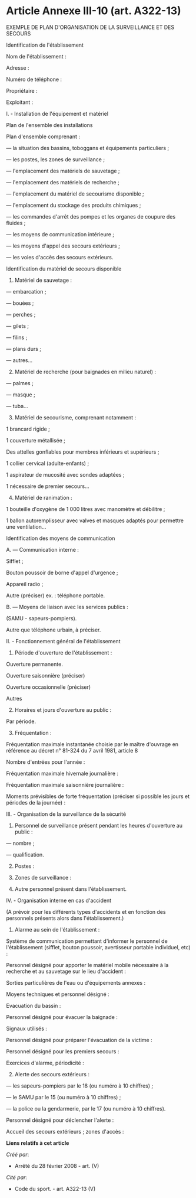 # Article Annexe III-10 (art. A322-13)

EXEMPLE DE PLAN D'ORGANISATION DE LA SURVEILLANCE ET DES SECOURS

Identification de l'établissement

Nom de l'établissement : 

Adresse : 

Numéro de téléphone : 

Propriétaire : 

Exploitant : 

I. - Installation de l'équipement et matériel

Plan de l'ensemble des installations

Plan d'ensemble comprenant :

― la situation des bassins, toboggans et équipements particuliers ;

― les postes, les zones de surveillance ;

― l'emplacement des matériels de sauvetage ;

― l'emplacement des matériels de recherche ;

― l'emplacement du matériel de secourisme disponible ;

― l'emplacement du stockage des produits chimiques ;

― les commandes d'arrêt des pompes et les organes de coupure des fluides ;

― les moyens de communication intérieure ;

― les moyens d'appel des secours extérieurs ;

― les voies d'accès des secours extérieurs.

Identification du matériel de secours disponible

1. Matériel de sauvetage :

― embarcation ;

― bouées ;

― perches ;

― gilets ;

― filins ;

― plans durs ;

― autres...

2. Matériel de recherche (pour baignades en milieu naturel) :

― palmes ;

― masque ;

― tuba...

3. Matériel de secourisme, comprenant notamment :

1 brancard rigide ;

1 couverture métallisée ;

Des attelles gonflables pour membres inférieurs et supérieurs ;

1 collier cervical (adulte-enfants) ;

1 aspirateur de mucosité avec sondes adaptées ;

1 nécessaire de premier secours...

4. Matériel de ranimation :

1 bouteille d'oxygène de 1 000 litres avec manomètre et débilitre ;

1 ballon autoremplisseur avec valves et masques adaptés pour permettre une ventilation...

Identification des moyens de communication

A. ― Communication interne :

Sifflet ;

Bouton poussoir de borne d'appel d'urgence ;

Appareil radio ;

Autre (préciser) ex. : téléphone portable.

B. ― Moyens de liaison avec les services publics :

(SAMU - sapeurs-pompiers).

Autre que téléphone urbain, à préciser.

II. - Fonctionnement général de l'établissement

1. Période d'ouverture de l'établissement :

Ouverture permanente.

Ouverture saisonnière (préciser) 

Ouverture occasionnelle (préciser) 

Autres 

2. Horaires et jours d'ouverture au public :

Par période.

3. Fréquentation :

Fréquentation maximale instantanée choisie par le maître d'ouvrage en référence au décret n° 81-324 du 7 avril 1981, article
8

Nombre d'entrées pour l'année : 

Fréquentation maximale hivernale journalière : 

Fréquentation maximale saisonnière journalière : 

Moments prévisibles de forte fréquentation (préciser si possible les jours et périodes de la journée) : 

III. - Organisation de la surveillance de la sécurité

1. Personnel de surveillance présent pendant les heures d'ouverture au public :

― nombre ;

― qualification.

2. Postes : 

3. Zones de surveillance : 

4. Autre personnel présent dans l'établissement.

IV. - Organisation interne en cas d'accident

(A prévoir pour les différents types d'accidents et en fonction des personnels présents alors dans l'établissement.)

1. Alarme au sein de l'établissement :

Système de communication permettant d'informer le personnel de l'établissement (sifflet, bouton poussoir, avertisseur
portable individuel, etc) : 

Personnel désigné pour apporter le matériel mobile nécessaire à la recherche et au sauvetage sur le lieu d'accident : 

Sorties particulières de l'eau ou d'équipements annexes :

Moyens techniques et personnel désigné : 

Evacuation du bassin :

Personnel désigné pour évacuer la baignade : 

Signaux utilisés : 

Personnel désigné pour préparer l'évacuation de la victime : 

Personnel désigné pour les premiers secours :

Exercices d'alarme, périodicité : 

2. Alerte des secours extérieurs :

― les sapeurs-pompiers par le 18 (ou numéro à 10 chiffres) ;

― le SAMU par le 15 (ou numéro à 10 chiffres) ;

― la police ou la gendarmerie, par le 17 (ou numéro à 10 chiffres).

Personnel désigné pour déclencher l'alerte : 

Accueil des secours extérieurs ; zones d'accès :

**Liens relatifs à cet article**

_Créé par_:

  - Arrêté du 28 février 2008 - art. (V)

_Cité par_:

  - Code du sport. - art. A322-13 (V)
